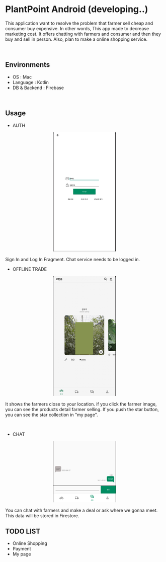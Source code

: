 # PlantPoint Android (developing..)

This application want to resolve the problem that farmer sell cheap and consumer buy expensive. In other words, This app made to decrease marketing cost. It offers chatting with farmers and consumer and then they buy and sell in person. Also, plan to make a online shopping service.

<br/>

## Environments

* OS : Mac
* Language : Kotlin
* DB & Backend : Firebase

<br/>

## Usage

* AUTH

<p align="center">
  <img src="./image/auth.png" width="200" />
</p>

Sign In and Log In Fragment. Chat service needs to be logged in.

*  OFFLINE TRADE

<p align="center">
  <img src="./image/main.png" width="200" />
</p>

It shows the farmers close to your location. if you click the farmer image, you can see the products detail farmer selling. If you push the star button, you can see the star collection in "my page".

<br/>

* CHAT

<p align="center">
  <img src="./image/chat.png" width="200"/>
</p>

You can chat with farmers and make a deal or ask where we gonna meet. This data will be stored in Firestore.

## TODO LIST

* Online Shopping
* Payment
* My page
